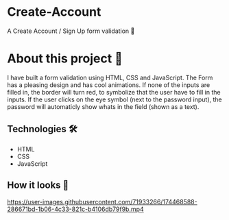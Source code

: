 # Create-Account
A Create Account / Sign Up form validation 👤

# About this project 🚀
I have built a form validation using HTML, CSS and  JavaScript. The Form has a pleasing design and has cool animations. If none of the inputs are filled in, the border will turn red, to symbolize that the user have to fill in the inputs. If the user clicks on the eye symbol (next to the password input), the password will automaticly show whats in the field (shown as a text).

## Technologies 🛠️
* HTML
* CSS
* JavaScript
## How it looks 🎥





https://user-images.githubusercontent.com/71933266/174468588-286671bd-1b06-4c33-821c-b4106db79f9b.mp4

